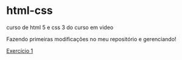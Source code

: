 # html-css
 curso de html 5 e css 3 do curso em video

 Fazendo primeiras modificações no meu repositório e gerenciando!

 <a href="https://viniasilva.github.io/html-css\exercícios\mod01\ex001\index.html" target="_blank">Exercício 1</a>

